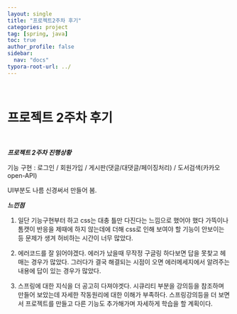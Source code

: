 ```yaml
---
layout: single
title: "프로젝트2주차 후기"
categories: project
tag: [spring, java]
toc: true
author_profile: false
sidebar:
  nav: "docs"
typora-root-url: ../
---
```


<br>

# 프로젝트 2주차 후기

<br>

***프로젝트 2주차 진행상황***

기능 구현 : 로그인 / 회원가입 / 게시판(댓글/대댓글/페이징처리) / 도서검색(카카오open-API)

UI부분도 나름 신경써서 만들어 봄.

***느낀점***

1. 일단 기능구현부터 하고 css는 대충 틀만 다진다는 느낌으로 했어야 했다
가뜩이나 톰캣이 반응을 제때에 하지 않는데에 더해 
css로 인해 보여야 할 기능이 안보이는 등 문제가 생겨 허비하는 시간이 너무 많았다. 

2. 에러코드를 잘 읽어야겠다.
에러가 났을때 무작정 구글링 하다보면 답을 못찾고 헤매는 경우가 많았다. 
그러다가 결국 해결되는 시점이 오면 에러메세지에서 알려주는 내용에 답이 있는 경우가 많았다. 

3. 스프링에 대한 지식을 더 공고히 다져야겟다. 
시큐리티 부분을 강의등을 참조하며 만들어 보았는데 자세한 작동원리에 대한 이해가 부족하다.
스프링강의등을 더 보면서 프로젝트를 만들고 다른 기능도 추가해가며 자세하게 학습을 할 계획이다. 

